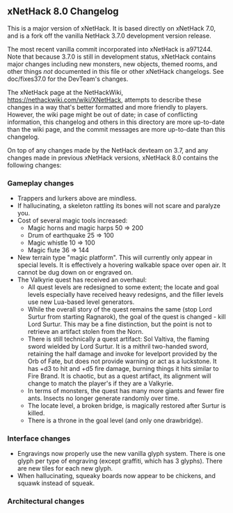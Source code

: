 ## xNetHack 8.0 Changelog

This is a major version of xNetHack. It is based directly on xNetHack 7.0, and
is a fork off the vanilla NetHack 3.7.0 development version release.

The most recent vanilla commit incorporated into xNetHack is a971244. Note that
because 3.7.0 is still in development status, xNetHack contains major changes
including new monsters, new objects, themed rooms, and other things *not*
documented in this file or other xNetHack changelogs. See doc/fixes37.0 for the
DevTeam's changes.

The xNetHack page at the NetHackWiki, https://nethackwiki.com/wiki/XNetHack,
attempts to describe these changes in a way that's better formatted and more
friendly to players. However, the wiki page might be out of date; in case of
conflicting information, this changelog and others in this directory are more
up-to-date than the wiki page, and the commit messages are more up-to-date than
this changelog.

On top of any changes made by the NetHack devteam on 3.7, and any changes
made in previous xNetHack versions, xNetHack 8.0 contains the following
changes:

### Gameplay changes

- Trappers and lurkers above are mindless.
- If hallucinating, a skeleton rattling its bones will not scare and paralyze
  you.
- Cost of several magic tools increased:
  - Magic horns and magic harps 50 => 200
  - Drum of earthquake 25 => 100
  - Magic whistle 10 => 100
  - Magic flute 36 => 144
- New terrain type "magic platform". This will currently only appear in special
  levels. It is effectively a hovering walkable space over open air. It cannot
  be dug down on or engraved on.
- The Valkyrie quest has received an overhaul:
  - All quest levels are redesigned to some extent; the locate and goal levels
    especially have received heavy redesigns, and the filler levels use new
    Lua-based level generators.
  - While the overall story of the quest remains the same (stop Lord Surtur from
    starting Ragnarok), the goal of the quest is changed - kill Lord Surtur.
    This may be a fine distinction, but the point is not to retrieve an artifact
    stolen from the Norn.
  - There is still technically a quest artifact: Sol Valtiva, the flaming sword
    wielded by Lord Surtur. It is a mithril two-handed sword, retaining the half
    damage and invoke for levelport provided by the Orb of Fate, but does not
    provide warning or act as a luckstone. It has +d3 to hit and +d5 fire
    damage, burning things it hits similar to Fire Brand. It is chaotic, but as
    a quest artifact, its alignment will change to match the player's if they
    are a Valkyrie.
  - In terms of monsters, the quest has many more giants and fewer fire ants.
    Insects no longer generate randomly over time.
  - The locate level, a broken bridge, is magically restored after Surtur is
    killed.
  - There is a throne in the goal level (and only one drawbridge).

### Interface changes

- Engravings now properly use the new vanilla glyph system. There is one glyph
  per type of engraving (except graffiti, which has 3 glyphs). There are new
  tiles for each new glyph.
- When hallucinating, squeaky boards now appear to be chickens, and squawk
  instead of squeak.

### Architectural changes

